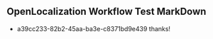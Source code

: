 ## OpenLocalization Workflow Test MarkDown

* a39cc233-82b2-45aa-ba3e-c8371bd9e439 
thanks!



<!--HONumber=Jan16_HO4-->
